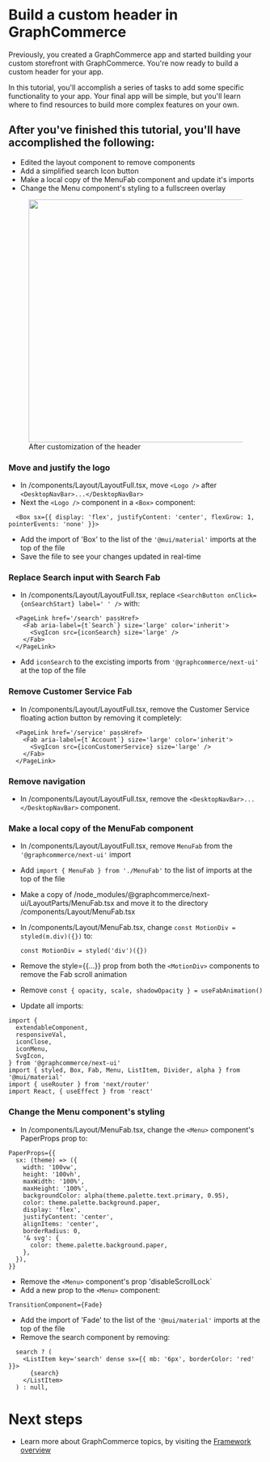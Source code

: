 # Build a custom header in GraphCommerce

Previously, you created a GraphCommerce app and started building your custom
storefront with GraphCommerce. You're now ready to build a custom header for
your app.

In this tutorial, you'll accomplish a series of tasks to add some specific
functionality to your app. Your final app will be simple, but you'll learn where
to find resources to build more complex features on your own.

## After you've finished this tutorial, you'll have accomplished the following:

- Edited the layout component to remove components
- Add a simplified search Icon button
- Make a local copy of the MenuFab component and update it's imports
- Change the Menu component's styling to a fullscreen overlay

<!-- <figure>
 <img src="https://cdn-std.droplr.net/files/acc_857465/3ImDvG" width="480" style="min-width:100%; aspect-ratio: 9:6">
 <figcaption>Before customization</figcaption>
</figure> -->

<figure>
 <img src="https://cdn-std.droplr.net/files/acc_857465/KvfSvi" width="480" style="min-width:100%; aspect-ratio: 9:6">
 <figcaption>After customization of the header</figcaption>
</figure>

### Move and justify the logo

- In /components/Layout/LayoutFull.tsx, move `<Logo />` after
  `<DesktopNavBar>...</DesktopNavBar>`
- Next the `<Logo />` component in a `<Box>` component:

```
  <Box sx={{ display: 'flex', justifyContent: 'center', flexGrow: 1, pointerEvents: 'none' }}>
```

- Add the import of 'Box' to the list of the `'@mui/material'` imports at the
  top of the file
- Save the file to see your changes updated in real-time

### Replace Search input with Search Fab

- In /components/Layout/LayoutFull.tsx, replace
  `<SearchButton onClick={onSearchStart} label=' ' />` with:

```
  <PageLink href='/search' passHref>
    <Fab aria-label={t`Search`} size='large' color='inherit'>
      <SvgIcon src={iconSearch} size='large' />
    </Fab>
  </PageLink>
```

- Add `iconSearch` to the excisting imports from `'@graphcommerce/next-ui'` at
  the top of the file

### Remove Customer Service Fab

- In /components/Layout/LayoutFull.tsx, remove the Customer Service floating
  action button by removing it completely:

```
  <PageLink href='/service' passHref>
    <Fab aria-label={t`Account`} size='large' color='inherit'>
      <SvgIcon src={iconCustomerService} size='large' />
    </Fab>
  </PageLink>
```

### Remove navigation

- In /components/Layout/LayoutFull.tsx, remove the
  `<DesktopNavBar>...</DesktopNavBar>` component.

### Make a local copy of the MenuFab component

- In /components/Layout/LayoutFull.tsx, remove `MenuFab` from the
  `'@graphcommerce/next-ui'` import
- Add `import { MenuFab } from './MenuFab'` to the list of imports at the top of
  the file

- Make a copy of /node_modules/@graphcommerce/next-ui/LayoutParts/MenuFab.tsx
  and move it to the directory /components/Layout/MenuFab.tsx
- In /components/Layout/MenuFab.tsx, change
  `const MotionDiv = styled(m.div)({})` to:
  ```
  const MotionDiv = styled('div')({})
  ```
- Remove the style={{...}} prop from both the `<MotionDiv>` components to remove
  the Fab scroll animation
- Remove `const { opacity, scale, shadowOpacity } = useFabAnimation()`

- Update all imports:

```
import {
  extendableComponent,
  responsiveVal,
  iconClose,
  iconMenu,
  SvgIcon,
} from '@graphcommerce/next-ui'
import { styled, Box, Fab, Menu, ListItem, Divider, alpha } from '@mui/material'
import { useRouter } from 'next/router'
import React, { useEffect } from 'react'
```

### Change the Menu component's styling

- In /components/Layout/MenuFab.tsx, change the `<Menu>` component's PaperProps
  prop to:

```
PaperProps={{
  sx: (theme) => ({
    width: '100vw',
    height: '100vh',
    maxWidth: '100%',
    maxHeight: '100%',
    backgroundColor: alpha(theme.palette.text.primary, 0.95),
    color: theme.palette.background.paper,
    display: 'flex',
    justifyContent: 'center',
    alignItems: 'center',
    borderRadius: 0,
    '& svg': {
      color: theme.palette.background.paper,
    },
  }),
}}
```

- Remove the `<Menu>` component's prop 'disableScrollLock`
- Add a new prop to the `<Menu>` component:

```
TransitionComponent={Fade}
```

- Add the import of 'Fade' to the list of the `'@mui/material'` imports at the
  top of the file
- Remove the search component by removing:

```
  search ? (
    <ListItem key='search' dense sx={{ mb: '6px', borderColor: 'red' }}>
      {search}
    </ListItem>
  ) : null,
```

# Next steps

- Learn more about GraphCommerce topics, by visiting the [Framework overview]()
